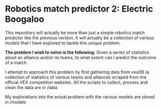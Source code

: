 # Robotics match predictor 2: Electric Boogaloo

This repository will actually be more than just a simple robotics match predictor like the previous version. It will actually be a collection of various models that I have explored to tackle this unique problem.

**The problem I wish to solve is the following:** Given a series of statistics about an alliance and/or its teams, to what extent can I predict the outcome of a match.

I attempt to approach this problem by first gathering data from vexDB (a collection of statistics of various teams and alliances scraped from the official VEX competition website). All the scripts to collect, process and clean the data are in /data.

My explorations into the actual problem with the various models are stored in /models
